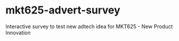 # mkt625-advert-survey
Interactive survey to test new adtech idea for MKT625 - New Product Innovation
